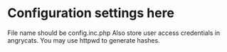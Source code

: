 # Configuration settings here

File name should be config.inc.php
Also store user access credentials in angrycats. You may use httpwd to generate hashes.
